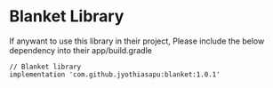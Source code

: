 # Blanket Library

If anywant to use this library in their project, Please include the below dependency into their app/build.gradle

    // Blanket library
    implementation 'com.github.jyothiasapu:blanket:1.0.1'
